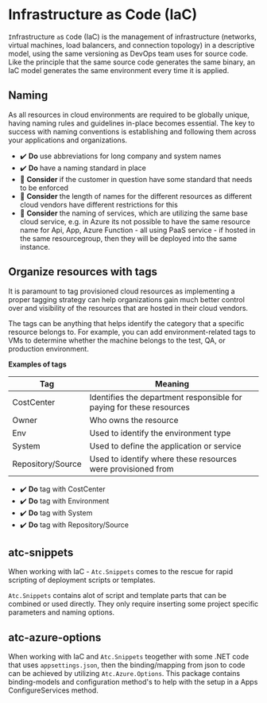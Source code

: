 # Infrastructure as Code (IaC)

`I`nfrastructure `a`s `C`ode (IaC) is the management of infrastructure (networks, virtual machines, load balancers, and connection topology) in a descriptive model, using the same versioning as DevOps team uses for source code. Like the principle that the same source code generates the same binary, an IaC model generates the same environment every time it is applied.

## Naming

As all resources in cloud environments are required to be globally unique, having naming rules and guidelines in-place becomes essential. The key to success with naming conventions is establishing and following them across your applications and organizations.

- ✔️ **Do** use abbreviations for long company and system names
- ✔️ **Do** have a naming standard in place
- 💭 **Consider** if the customer in question have some standard that needs to be enforced
- 💭 **Consider** the length of names for the different resources as different cloud vendors have different restrictions for this
- 💭 **Consider** the naming of services, which are utilizing the same base cloud service, e.g. in Azure its not possible to have the same resource name for Api, App, Azure Function - all using PaaS service - if hosted in the same resourcegroup, then they will be deployed into the same instance.

## Organize resources with tags

It is paramount to tag provisioned cloud resources as implementing a proper tagging strategy can help organizations gain much better control over and visibility of the resources that are hosted in their cloud vendors.

The tags can be anything that helps identify the category that a specific resource belongs to. For example, you can add environment-related tags to VMs to determine whether the machine belongs to the test, QA, or production environment.

**Examples of tags**

|Tag|Meaning|
|-|-|
|CostCenter|Identifies the department responsible for paying for these resources|
|Owner|Who owns the resource|
|Env|Used to identify the environment type|
|System|Used to define the application or service|
|Repository/Source|Used to identify where these resources were provisioned from|

- ✔️ **Do** tag with CostCenter
- ✔️ **Do** tag with Environment
- ✔️ **Do** tag with System
- ✔️ **Do** tag with Repository/Source

## atc-snippets

When working with IaC - `Atc.Snippets` comes to the rescue for rapid scripting of deployment scripts or templates.

`Atc.Snippets` contains alot of script and template parts that can be combined or used directly. They only require inserting some project specific parameters and naming options.

## atc-azure-options

When working with IaC and `Atc.Snippets` teogether with some .NET code that uses `appsettings.json`, then the binding/mapping from json to code can be achieved by utilizing `Atc.Azure.Options`. This package contains binding-models and configuration method's to help with the setup in a Apps ConfigureServices method.
